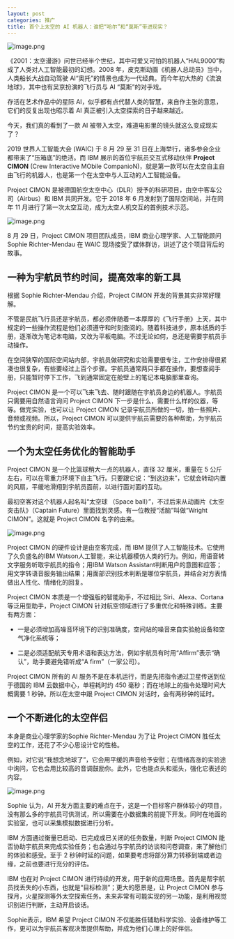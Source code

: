 ```yaml
---
layout: post
categories: 推广
title: 首个上太空的 AI 机器人：谁把“哈尔”和“莫斯”带进现实？
---
```


![image.png](https://ws1.sinaimg.cn/large/4b91f9d5ly1g812b52nhgj20k00en48s.jpg)

《2001：太空漫游》问世已经半个世纪，其中可爱又可怕的机器人“HAL9000”构成了人类对人工智能最初的幻想。2008 年，皮克斯动画《机器人总动员》当中，人类船长大战自动驾驶 AI“奥托”的情景也成为一代经典。而今年初大热的《流浪地球》，其中也有吴京扮演的飞行员与 AI “莫斯”的对手戏。

存活在艺术作品中的星际 AI，似乎都有点代替人类的智慧，来自作主张的意思，它们的反复出现也昭示着 AI 真正被引入太空探索的日子越来越近。

今天，我们真的看到了一款 AI 被带入太空，难道电影里的镜头就这么变成现实了？

2019 世界人工智能大会 (WAIC) 于 8 月 29 至 31 日在上海举行，诸多参会企业都带来了“压箱底”的绝活。而 IBM 展示的首位宇航员交互式移动伙伴 **Project CIMON** (Crew Interactive MObile CompanioN)，就是第一款可以在太空自主自由飞行的机器人，也是第一个在太空中与人互动的人工智能设备。

Project CIMON 是被德国航空太空中心（DLR）授予的科研项目，由空中客车公司（Airbus）和 IBM 共同开发。它于 2018 年 6 月发射到了国际空间站，并在同年 11 月进行了第一次太空互动，成为太空人机交互的首例技术示范。

![image.png](https://ws1.sinaimg.cn/large/4b91f9d5ly1g812bsowy9j20sl0k2dz3.jpg)

8 月 29 日，Project CIMON 项目团队成员，IBM 商业心理学家、人工智能顾问 Sophie Richter-Mendau 在 WAIC 现场接受了媒体群访，讲述了这个项目背后的故事。

## 一种为宇航员节约时间，提高效率的新工具

根据 Sophie Richter-Mendau 介绍，Project CIMON 开发的背景其实非常好理解。

不管是民航飞行员还是宇航员，都必须伴随着一本厚厚的《飞行手册》上天，其中规定的一些操作流程是他们必须遵守和时刻查阅的。随着科技进步，原本纸质的手册，逐渐改为笔记本电脑，又改为平板电脑。不过无论如何，总还是需要宇航员手动操作。

在空间狭窄的国际空间站内部，宇航员做研究和实验需要很专注，工作安排得很紧凑也很复杂，有些要经过上百个步骤。宇航员通常两只手都在操作，要想查阅手册，只能暂时停下工作，飞到通常固定在舱壁上的笔记本电脑那里查询。

Project CIMON 是一个可以飞来飞去、随时跟随在宇航员身边的机器人。宇航员只需要用自然语言询问 Project CIMON 下一步是什么，需要什么样的仪器，等等。做完实验，也可以让 Project CIMON 记录宇航员所做的一切，拍一些照片、音频或视频。所以，Project CIMON 可以提供宇航员需要的各种帮助，为宇航员节约宝贵的时间，提高实验效率。

## 一个为太空任务优化的智能助手

Project CIMON 是一个比篮球稍大一点的机器人，直径 32 厘米，重量在 5 公斤左右，可以在零重力环境下自主飞行。只要跟它说：“到这边来”，它就会转动内置的风扇，平缓地滑翔到宇航员面前，以进行面对面的互动。

最初空客对这个机器人起名叫“太空球 （Space ball）”，不过后来从动画片《太空突击队》（Captain Future）里面找到灵感。有一位教授“活脑”叫做“Wright CIMON”。这就是 Project CIMON 名字的由来。

![image.png](https://ws1.sinaimg.cn/large/4b91f9d5ly1g812cohih6j20o10et7ig.jpg)

Project CIMON 的硬件设计是由空客完成，而 IBM 提供了人工智能技术。它使用了久负盛名的IBM Watson人工智能，来让机器模仿人类的行为。例如，用语音转文字服务听取宇航员的指令；用IBM Watson Assistant判断用户的意图和应答；用文字转语音服务输出结果；用面部识别技术判断是哪位宇航员，并结合对方表情做出人性化、情绪化的回复。

Project CIMON 本质是一个增强版的智能助手，不过相比 Siri、Alexa、Cortana 等泛用型助手，Project CIMON 针对航空领域进行了多重优化和特殊训练。主要有两方面：

- 一是必须增加高噪音环境下的识别准确度，空间站的噪音来自实验舱设备和空气净化系统等；

- 二是必须适配航天专用术语和表达方法，例如宇航员有时用“Affirm”表示“确认”，助手要避免错听成“A firm”（一家公司）。

Project CIMON 所有的 AI 服务不是在本机运行，而是先把指令通过卫星传送到位于德国的 IBM 云数据中心，单程耗时约 450 毫秒；而在地球上的指令处理时间大概需要 1 秒钟。所以在太空中跟 Project CIMON 对话时，会有两秒钟的延时。

## 一个不断进化的太空伴侣

本身是商业心理学家的Sophie Richter-Mendau 为了让 Project CIMON 胜任太空的工作，还花了不少心思设计它的性格。

例如，对它说“我想念地球了”，它会用平缓的声音给予安慰；在情绪高涨的实验途中询问，它也会用比较高的音调鼓励你。此外，它也能点头和摇头，强化它表述的内容。

![image.png](https://ws1.sinaimg.cn/large/4b91f9d5ly1g812d97q7tj20u00j74ln.jpg)

Sophie 认为，AI 开发方面主要的难点在于，这是一个目标客户群体较小的项目，没有那么多的宇航员可供测试，所以需要在小数据集的前提下开发。同时在地面的实验室，也可以采集模拟数据进行分析。

IBM 方面通过衡量已启动、已完成或已关闭的任务数量，判断 Project CIMON 能否协助宇航员来完成实验任务；也会通过与宇航员的访谈和问卷调查，来了解他们的体验和感受。至于 2 秒钟时延的问题，如果要考虑将部分算力转移到端或者边缘，之前也要进行充分的评估。

IBM 也在对 Project CIMON 进行持续的开发，用于新的应用场景。首先是帮宇航员找丢失的小东西，也就是“目标检测”；更大的愿景是，让 Project CIMON 参与探月，火星探测等外太空探索任务。未来非常有可能实现的另一功能，是利用视觉识别进行判断，主动开启谈话。

Sophie表示，IBM 希望 Project CIMON 不仅能胜任辅助科学实验、设备维护等工作，更可以为宇航员客观决策提供帮助，并成为他们心理上的好伴侣。